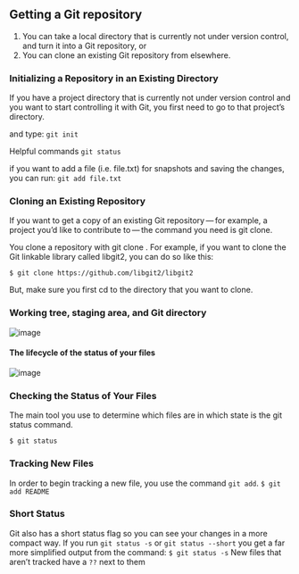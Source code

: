 ## Getting a Git repository
1. You can take a local directory that is currently not under version control, and turn it into a Git repository, or
2. You can clone an existing Git repository from elsewhere.
### Initializing a Repository in an Existing Directory
If you have a project directory that is currently not under version control and you want to start controlling it with Git, you first need to go to that project’s directory.

and type:  ```git init```

Helpful commands
```git status```

if you want to add a file (i.e. file.txt) for snapshots and saving the changes, you can run: ```git add file.txt```

### Cloning an Existing Repository
If you want to get a copy of an existing Git repository — for example, a project you’d like to contribute to — the command you need is git clone.

You clone a repository with git clone . For example, if you want to clone the Git linkable library called libgit2, you can do so like this:

```$ git clone https://github.com/libgit2/libgit2```

But, make sure you first cd to the directory that you want to clone.

### Working tree, staging area, and Git directory
![image](https://github.com/user-attachments/assets/cc99537b-82bd-46fd-96fe-8362c064691a)


#### The lifecycle of the status of your files
![image](https://github.com/user-attachments/assets/08763e5e-73f9-4a81-8340-8820e5e398d2)

### Checking the Status of Your Files
The main tool you use to determine which files are in which state is the git status command.

```$ git status```

### Tracking New Files
In order to begin tracking a new file, you use the command ```git add```.
```$ git add README```
### Short Status
Git also has a short status flag so you can see your changes in a more compact way. If you run ```git status -s``` or ```git status --short``` you get a far more simplified output from the command:
```$ git status -s```
New files that aren’t tracked have a ```??``` next to them
